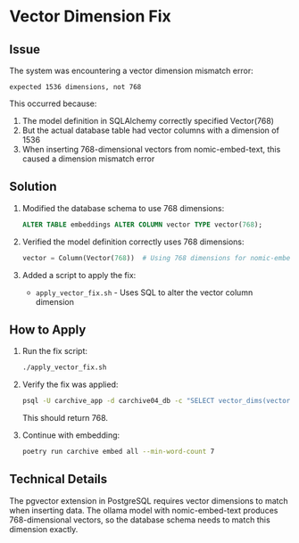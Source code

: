 # Vector Dimension Fix

## Issue

The system was encountering a vector dimension mismatch error:
```
expected 1536 dimensions, not 768
```

This occurred because:
1. The model definition in SQLAlchemy correctly specified Vector(768)
2. But the actual database table had vector columns with a dimension of 1536
3. When inserting 768-dimensional vectors from nomic-embed-text, this caused a dimension mismatch error

## Solution

1. Modified the database schema to use 768 dimensions:
   ```sql
   ALTER TABLE embeddings ALTER COLUMN vector TYPE vector(768);
   ```

2. Verified the model definition correctly uses 768 dimensions:
   ```python
   vector = Column(Vector(768))  # Using 768 dimensions for nomic-embed-text model
   ```

3. Added a script to apply the fix:
   - `apply_vector_fix.sh` - Uses SQL to alter the vector column dimension

## How to Apply

1. Run the fix script:
   ```bash
   ./apply_vector_fix.sh
   ```

2. Verify the fix was applied:
   ```bash
   psql -U carchive_app -d carchive04_db -c "SELECT vector_dims(vector) FROM embeddings LIMIT 1;"
   ```
   This should return 768.

3. Continue with embedding:
   ```bash
   poetry run carchive embed all --min-word-count 7
   ```

## Technical Details

The pgvector extension in PostgreSQL requires vector dimensions to match when inserting data.
The ollama model with nomic-embed-text produces 768-dimensional vectors, so the database schema
needs to match this dimension exactly.
